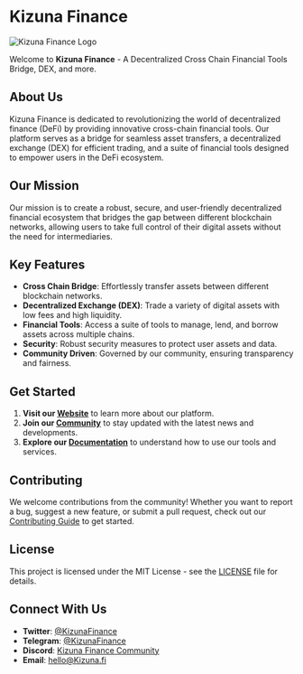 # Kizuna Finance

![Kizuna Finance Logo](https://alpha.kizuna.fi/kizuna-white.svg)

Welcome to **Kizuna Finance** - A Decentralized Cross Chain Financial Tools Bridge, DEX, and more.

## About Us

Kizuna Finance is dedicated to revolutionizing the world of decentralized finance (DeFi) by providing innovative cross-chain financial tools. Our platform serves as a bridge for seamless asset transfers, a decentralized exchange (DEX) for efficient trading, and a suite of financial tools designed to empower users in the DeFi ecosystem.

## Our Mission

Our mission is to create a robust, secure, and user-friendly decentralized financial ecosystem that bridges the gap between different blockchain networks, allowing users to take full control of their digital assets without the need for intermediaries.

## Key Features

- **Cross Chain Bridge**: Effortlessly transfer assets between different blockchain networks.
- **Decentralized Exchange (DEX)**: Trade a variety of digital assets with low fees and high liquidity.
- **Financial Tools**: Access a suite of tools to manage, lend, and borrow assets across multiple chains.
- **Security**: Robust security measures to protect user assets and data.
- **Community Driven**: Governed by our community, ensuring transparency and fairness.

## Get Started

1. **Visit our [Website](https://yourwebsite.com)** to learn more about our platform.
2. **Join our [Community](https://yourcommunitylink.com)** to stay updated with the latest news and developments.
3. **Explore our [Documentation](https://yourdocumentationlink.com)** to understand how to use our tools and services.

## Contributing

We welcome contributions from the community! Whether you want to report a bug, suggest a new feature, or submit a pull request, check out our [Contributing Guide](https://yourcontributingguide.com) to get started.

## License

This project is licensed under the MIT License - see the [LICENSE](LICENSE) file for details.

## Connect With Us

- **Twitter**: [@KizunaFinance](https://twitter.com/KizunaFinance)
- **Telegram**: [@KizunaFinance](https://t.me/KizunaFinance)
- **Discord**: [Kizuna Finance Community](https://discord.gg/KizunaFinance)
- **Email**: hello@Kizuna.fi
